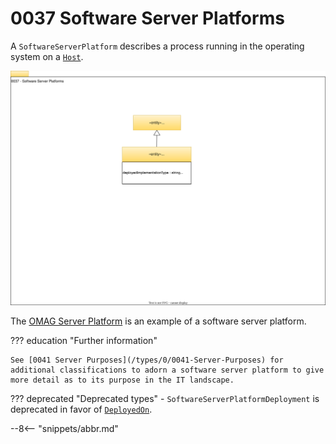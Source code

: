 <!-- SPDX-License-Identifier: CC-BY-4.0 -->
<!-- Copyright Contributors to the Egeria project. -->

# 0037 Software Server Platforms

A `SoftwareServerPlatform` describes a process running in the operating system on a [`Host`](/types/0/0035-Complex-Hosts).

![UML](0037-Software-Server-Platforms.svg)

The [OMAG Server Platform](/concepts/omag-server-platform) is an example of a software server platform.

??? education "Further information"
    
    See [0041 Server Purposes](/types/0/0041-Server-Purposes) for additional classifications to adorn a software server platform to give more detail as to its purpose in the IT landscape.
    
??? deprecated "Deprecated types"
    - `SoftwareServerPlatformDeployment` is deprecated in favor of [`DeployedOn`](/types/0/0035-Complex-Hosts).

--8<-- "snippets/abbr.md"
